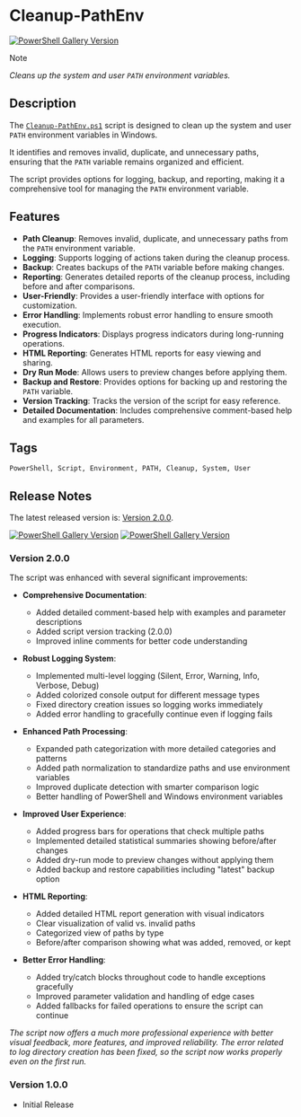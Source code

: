 # Cleanup-PathEnv

[![PowerShell Gallery Version](https://img.shields.io/powershellgallery/v/Cleanup-PathEnv?include_prereleases)](https://www.powershellgallery.com/packages/Cleanup-PathEnv/)

> [!NOTE]
> *Cleans up the system and user `PATH` environment variables.*

## Description

The [`Cleanup-PathEnv.ps1`](./Cleanup-PathEnv.ps1) script is designed to clean up the system and user `PATH` environment
variables in Windows.

It identifies and removes invalid, duplicate, and unnecessary paths, ensuring that the `PATH` variable remains organized and
efficient.

The script provides options for logging, backup, and reporting, making it a comprehensive tool for managing the `PATH`
environment variable.

## Features

- **Path Cleanup**: Removes invalid, duplicate, and unnecessary paths from the `PATH` environment variable.
- **Logging**: Supports logging of actions taken during the cleanup process.
- **Backup**: Creates backups of the `PATH` variable before making changes.
- **Reporting**: Generates detailed reports of the cleanup process, including before and after comparisons.
- **User-Friendly**: Provides a user-friendly interface with options for customization.
- **Error Handling**: Implements robust error handling to ensure smooth execution.
- **Progress Indicators**: Displays progress indicators during long-running operations.
- **HTML Reporting**: Generates HTML reports for easy viewing and sharing.
- **Dry Run Mode**: Allows users to preview changes before applying them.
- **Backup and Restore**: Provides options for backing up and restoring the `PATH` variable.
- **Version Tracking**: Tracks the version of the script for easy reference.
- **Detailed Documentation**: Includes comprehensive comment-based help and examples for all parameters.

## Tags

```plantext
PowerShell, Script, Environment, PATH, Cleanup, System, User
```

## Release Notes

The latest released version is: [Version 2.0.0](https://www.powershellgallery.com/packages/Cleanup-PathEnv/2.0.0).

[![PowerShell Gallery Version](https://img.shields.io/powershellgallery/v/Cleanup-PathEnv?version=1.0.0)](https://www.powershellgallery.com/packages/Cleanup-PathEnv/1.0.0) [![PowerShell Gallery Version](https://img.shields.io/powershellgallery/v/Cleanup-PathEnv?version=2.0.0)](https://www.powershellgallery.com/packages/Cleanup-PathEnv/2.0.0)  


### Version 2.0.0

The script was enhanced with several significant improvements:

- **Comprehensive Documentation**:
  - Added detailed comment-based help with examples and parameter descriptions
  - Added script version tracking (2.0.0)
  - Improved inline comments for better code understanding

- **Robust Logging System**:
  - Implemented multi-level logging (Silent, Error, Warning, Info, Verbose, Debug)
  - Added colorized console output for different message types
  - Fixed directory creation issues so logging works immediately
  - Added error handling to gracefully continue even if logging fails

- **Enhanced Path Processing**:
  - Expanded path categorization with more detailed categories and patterns
  - Added path normalization to standardize paths and use environment variables
  - Improved duplicate detection with smarter comparison logic
  - Better handling of PowerShell and Windows environment variables

- **Improved User Experience**:
  - Added progress bars for operations that check multiple paths
  - Implemented detailed statistical summaries showing before/after changes
  - Added dry-run mode to preview changes without applying them
  - Added backup and restore capabilities including "latest" backup option

- **HTML Reporting**:
  - Added detailed HTML report generation with visual indicators
  - Clear visualization of valid vs. invalid paths
  - Categorized view of paths by type
  - Before/after comparison showing what was added, removed, or kept

- **Better Error Handling**:
  - Added try/catch blocks throughout code to handle exceptions gracefully
  - Improved parameter validation and handling of edge cases
  - Added fallbacks for failed operations to ensure the script can continue

*The script now offers a much more professional experience with better visual feedback, more features, and improved reliability. The error related to log directory creation has been fixed, so the script now works properly even on the first run.*

### Version 1.0.0

- Initial Release
